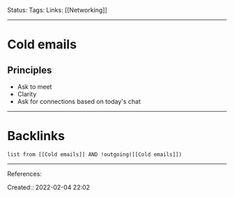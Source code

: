 Status: 
Tags: 
Links: [[Networking]]
___
# Cold emails
## Principles
- Ask to meet
- Clarity
- Ask for connections based on today's chat
___
# Backlinks
```dataview
list from [[Cold emails]] AND !outgoing([[Cold emails]])
```
___
References:

Created:: 2022-02-04 22:02
